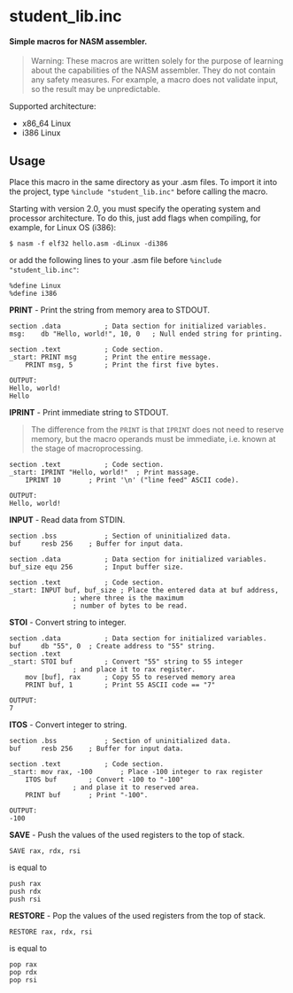 # student_lib.inc
#### Simple macros for NASM assembler.
> Warning: These macros are written solely for the purpose of learning 
about the capabilities of the NASM assembler. They do not contain any 
safety measures. For example, a macro does not validate input, so the 
result may be unpredictable. 


Supported architecture:
* x86_64 Linux
* i386 Linux

## Usage
Place this macro in the same directory as your .asm files.
To import it into the project, type `%include "student_lib.inc"` before calling the macro. 

Starting with version 2.0, you must specify the operating system and processor architecture. To do this, just add flags when compiling, for example, for Linux OS (i386): 
```
$ nasm -f elf32 hello.asm -dLinux -di386
```
or add the following lines to your .asm file before `%include "student_lib.inc"`:
```
%define Linux
%define i386
```

**PRINT** - Print the string from memory area to STDOUT.
```
section .data			; Data section for initialized variables.
msg:	db "Hello, world!", 10, 0	; Null ended string for printing.

section .text			; Code section.
_start:	PRINT msg		; Print the entire message.
	PRINT msg, 5		; Print the first five bytes.

OUTPUT:
Hello, world!
Hello
```

**IPRINT** - Print immediate string to STDOUT.
> The difference from the `PRINT` is that `IPRINT` does 
not need to reserve memory, but the macro operands must be immediate, 
i.e. known at the stage of macroprocessing. 
```
section .text			; Code section.
_start:	IPRINT "Hello, world!"	; Print massage.
	IPRINT 10		; Print '\n' ("line feed" ASCII code).

OUTPUT:
Hello, world!

```

**INPUT** - Read data from STDIN.
```
section .bss			; Section of uninitialized data.
buf		resb 256	; Buffer for input data.

section .data			; Data section for initialized variables.
buf_size equ 256		; Input buffer size.

section .text			; Code section.
_start: INPUT buf, buf_size	; Place the entered data at buf address,
				; where three is the maximum
				; number of bytes to be read. 
```

**STOI** - Convert string to integer.
```
section .data			; Data section for initialized variables.
buf		db "55", 0	; Create address to "55" string.
section .text
_start: STOI buf		; Convert "55" string to 55 integer
				; and place it to rax register.
	mov [buf], rax		; Copy 55 to reserved memory area
	PRINT buf, 1		; Print 55 ASCII code == "7"

OUTPUT:
7
```

**ITOS** - Convert integer to string.
```
section .bss			; Section of uninitialized data.
buf		resb 256	; Buffer for input data.

section .text			; Code section.
_start: mov rax, -100		; Place -100 integer to rax register
	ITOS buf		; Convert -100 to "-100"
				; and plase it to reserved area.
	PRINT buf		; Print "-100".

OUTPUT:
-100
```

**SAVE** - Push the values of the used registers to the top of stack.
```
SAVE rax, rdx, rsi
```
is equal to
```
push rax
push rdx
push rsi
```

**RESTORE** - Pop the values of the used registers from the top of stack.
```
RESTORE rax, rdx, rsi
```
is equal to
```
pop rax
pop rdx
pop rsi
```

